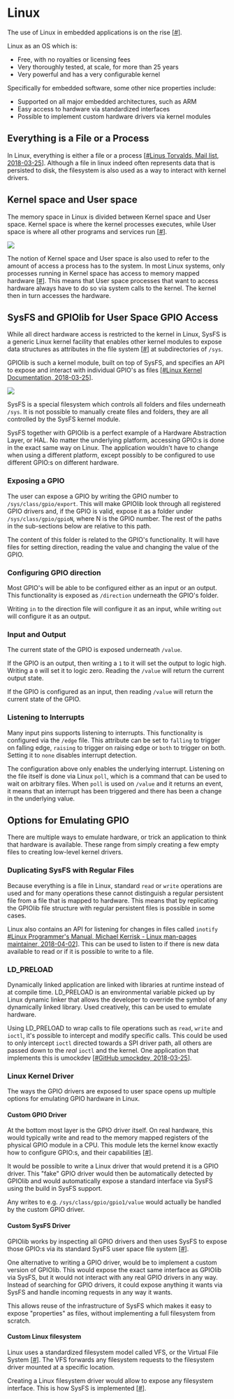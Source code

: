 # Linux

The use of Linux in embedded applications is on the rise [[#](https://www.linux.com/news/embedded-linux-keeps-growing-amid-iot-disruption-says-study)].

Linux as an OS which is:

- Free, with no royalties or licensing fees
- Very thoroughly tested, at scale, for more than 25 years
- Very powerful and has a very configurable kernel

Specifically for embedded software, some other nice properties include:

- Supported on all major embedded architectures, such as ARM
- Easy access to hardware via standardized interfaces
- Possible to implement custom hardware drivers via kernel modules

## Everything is a File or a Process

In Linux, everything is either a file or a process [[#Linus Torvalds, Mail list, 2018-03-25](http://yarchive.net/comp/linux/everything_is_file.html)]. Although a file in linux indeed often represents data that is persisted to disk, the filesystem is also used as a way to interact with kernel drivers.

## Kernel space and User space
The memory space in Linux is divided between Kernel space and User space. Kernel space is where the kernel processes executes, while User space is where all other programs and services run [[#](?)].

![](/thesis/report/assets/5_2.png)

The notion of Kernel space and User space is also used to refer to the amount of access a process has to the system. In most Linux systems, only processes running in Kernel space has access to memory mapped hardware [[#](?)]. This means that User space processes that want to access hardware always have to do so via system calls to the kernel. The kernel then in turn accesses the hardware.

## SysFS and GPIOlib for User Space GPIO Access
While all direct hardware access is restricted to the kernel in Linux, SysFS is a generic Linux kernel facility that enables other kernel modules to expose data structures as attributes in the file system [[#](?)] at subdirectories of `/sys`.

GPIOlib is such a kernel module, built on top of SysFS, and specifies an API to expose and interact with individual GPIO's as files [[#Linux Kernel Documentation, 2018-03-25](https://www.kernel.org/doc/Documentation/gpio/sysfs.txt)].

![](/thesis/report/assets/5_3.png)

SysFS is a special filesystem which controls all folders and files underneath `/sys`. It is not possible to manually create files and folders, they are all controlled by the SysFS kernel module.

SysFS together with GPIOlib is a perfect example of a Hardware Abstraction Layer, or HAL. No matter the underlying platform, accessing GPIO:s is done in the exact same way on Linux. The application wouldn't have to change when using a different platform, except possibly to be configured to use different GPIO:s on different hardware.

### Exposing a GPIO
The user can expose a GPIO by writing the GPIO number to `/sys/class/gpio/export`. This will make GPIOlib look through all registered GPIO drivers and, if the GPIO is valid, expose it as a folder under `/sys/class/gpio/gpioN`, where N is the GPIO number. The rest of the paths in the sub-sections below are relative to this path.

The content of this folder is related to the GPIO's functionality. It will have files for setting direction, reading the value and changing the value of the GPIO.

### Configuring GPIO direction
Most GPIO's will be able to be configured either as an input or an output. This functionality is exposed as `/direction` underneath the GPIO's folder.

Writing `in` to the direction file will configure it as an input, while writing `out` will configure it as an output.

### Input and Output
The current state of the GPIO is exposed underneath `/value`. 

If the GPIO is an output, then writing a `1` to it will set the output to logic high. Writing a `0` will set it to logic zero. Reading the `/value` will return the current output state.

If the GPIO is configured as an input, then reading `/value` will return the current state of the GPIO.

### Listening to Interrupts
Many input pins supports listening to interrupts. This functionality is configured via the `/edge` file. This attribute can be set to `falling` to trigger on falling edge, `raising` to trigger on raising edge or `both` to trigger on both. Setting it to `none` disables interrupt detection.

The configuration above only enables the underlying interrupt. Listening on the file itself is done via Linux `poll`, which is a command that can be used to wait on arbitrary files. When `poll` is used on `/value` and it returns an event, it means that an interrupt has been triggered and there has been a change in the underlying value.

## Options for Emulating GPIO
There are multiple ways to emulate hardware, or trick an application to think that hardware is available. These range from simply creating a few empty files to creating low-level kernel drivers.

### Duplicating SysFS with Regular Files
Because everything is a file in Linux, standard `read` or `write` operations are used and for many operations these cannot distinguish a regular persistent file from a file that is mapped to hardware. This means that by replicating the GPIOlib file structure with regular persistent files is possible in some cases.

Linux also contains an API for listening for changes in files called `inotify` [#Linux Programmer's Manual, Michael Kerrisk - Linux man-pages maintainer, 2018-04-02](http://man7.org/linux/man-pages/man7/inotify.7.html)]. This can be used to listen to if there is new data available to read or if it is possible to write to a file.

### LD_PRELOAD
Dynamically linked application are linked with libraries at runtime instead of at compile time. LD_PRELOAD is an environmental variable picked up by Linux dynamic linker that allows the developer to override the symbol of any dynamically linked library. Used creatively, this can be used to emulate hardware.

Using LD_PRELOAD to wrap calls to file operations such as `read`, `write` and `ioctl`, it's possible to intercept and modify specific calls. This could be used to only intercept `ioctl` directed towards a SPI driver path, all others are passed down to the *real* `ioctl` and the kernel. One application that implements this is umockdev [[#GitHub umockdev, 2018-03-25](https://github.com/martinpitt/umockdev)].

### Linux Kernel Driver
The ways the GPIO drivers are exposed to user space opens up multiple options for emulating GPIO hardware in Linux.

#### Custom GPIO Driver
At the bottom most layer is the GPIO driver itself. On real hardware, this would typically write and read to the memory mapped registers of the physical GPIO module in a CPU. This module lets the kernel know exactly how to configure GPIO:s, and their capabilities [[#](?)].

It would be possible to write a Linux driver that would pretend it is a GPIO driver. This "fake" GPIO driver would then be automatically detected by GPIOlib and would automatically expose a standard interface via SysFS using the build in SysFS support. 

Any writes to e.g. `/sys/class/gpio/gpio1/value` would actually be handled by the custom GPIO driver.

#### Custom SysFS Driver
GPIOlib works by inspecting all GPIO drivers and then uses SysFS to expose those GPIO:s via its standard SysFS user space file system [[#](?)].

One alternative to writing a GPIO driver, would be to implement a custom version of GPIOlib. This would expose the exact same interface as GPIOlib via SysFS, but it would not interact with any real GPIO drivers in any way. Instead of searching for GPIO drivers, it could expose anything it wants via SysFS and handle incoming requests in any way it wants.

This allows reuse of the infrastructure of SysFS which makes it easy to expose "properties" as files, without implementing a full filesystem from scratch.

#### Custom Linux filesystem
Linux uses a standardized filesystem model called VFS, or the Virtual File System [[#](?)]. The VFS forwards any filesystem requests to the filesystem driver mounted at a specific location.

Creating a Linux filesystem driver would allow to expose any filesystem interface. This is how SysFS is implemented [[#](?)].
